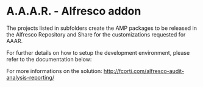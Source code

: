 A.A.A.R. - Alfresco addon
===

The projects listed in subfolders create the AMP packages to be released in the Alfresco Repository and Share for the customizations requested for AAAR.

For further details on how to setup the development environment, please refer to the documentation below:

[Alfresco SDK v2.x]: Alfresco%20SDK%202.x%20development%20environment%20setup.md

For more informations on the solution:
http://fcorti.com/alfresco-audit-analysis-reporting/
